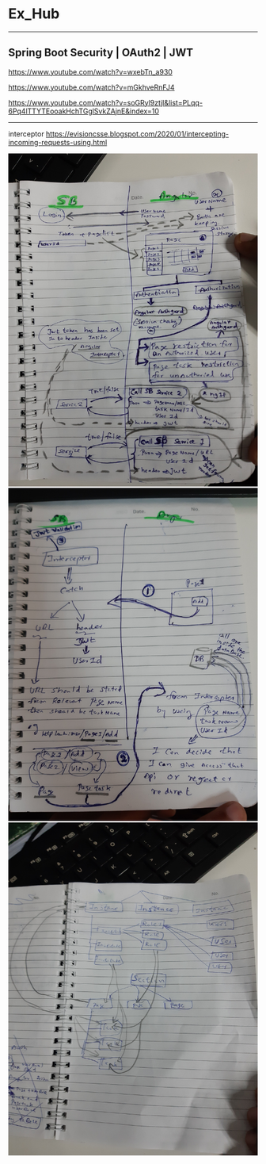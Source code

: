# Ex_Hub
-----------------------------------------------------------------------------------------------------
Spring Boot Security | OAuth2 | JWT
----------------------------------------------------------------------------------------------------

https://www.youtube.com/watch?v=wxebTn_a930

https://www.youtube.com/watch?v=mGkhveRnFJ4

https://www.youtube.com/watch?v=soGRyl9ztjI&list=PLqq-6Pq4lTTYTEooakHchTGglSvkZAjnE&index=10

------------------------------------------
interceptor
https://evisioncsse.blogspot.com/2020/01/intercepting-incoming-requests-using.html

![Image 1](https://github.com/jpssasadara/Ex_Hub/blob/master/HighLevelArchi_posApp_Angular_%26_SpringBoot/20200107_175440.jpg)
![Image 2](https://github.com/jpssasadara/Ex_Hub/blob/master/HighLevelArchi_posApp_Angular_%26_SpringBoot/20200120_160817.jpg)
![Image 3](https://github.com/jpssasadara/Ex_Hub/blob/master/HighLevelArchi_posApp_Angular_%26_SpringBoot/20200107_175520.jpg)
